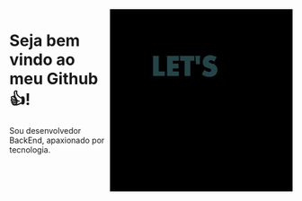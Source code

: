 <img src = giphy.gif width = "325px" align = "right">

# Seja bem vindo ao meu Github👍! 
Sou desenvolvedor BackEnd, apaxionado por tecnologia. 

